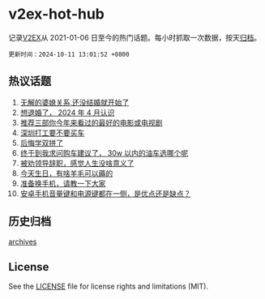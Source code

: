 # v2ex-hot-hub

 记录[V2EX](https://www.v2ex.com/)从 2021-01-06 日至今的热门话题。每小时抓取一次数据，按天[归档](archives)。

`更新时间：2024-10-11 13:01:52 +0800`

## 热议话题

1. [无解的婆媳关系,还没结婚就开始了](https://www.v2ex.com/t/1078991)
1. [想退婚了， 2024 年 4 月认识](https://www.v2ex.com/t/1079129)
1. [推荐三部你今年来看过的最好的电影或电视剧](https://www.v2ex.com/t/1079068)
1. [深圳打工要不要买车](https://www.v2ex.com/t/1078922)
1. [后悔学双拼了](https://www.v2ex.com/t/1078992)
1. [终于到我求问购车建议了， 30w 以内的油车选哪个呢](https://www.v2ex.com/t/1078900)
1. [被劝领导辞职，感觉人生没啥意义了](https://www.v2ex.com/t/1079112)
1. [今天生日，有啥羊毛可以薅的](https://www.v2ex.com/t/1079089)
1. [准备换手机，请教一下大家](https://www.v2ex.com/t/1079075)
1. [安卓手机音量键和电源键都在一侧，是优点还是缺点？](https://www.v2ex.com/t/1078848)

## 历史归档

[archives](archives)

## License

See the [LICENSE](LICENSE) file for license rights and limitations (MIT).
